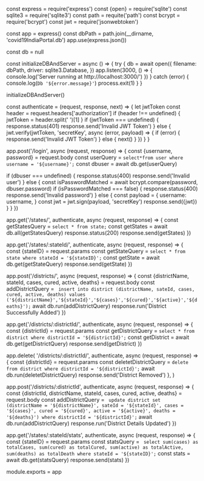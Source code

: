 const express = require('express')
const {open} = require('sqlite')
const sqlite3 = require('sqlite3')
const path = requite('path')
const bcrypt = require('bcrypt')
const jwt = require('jsonwebtoken')

const app = express()
const dbPath = path.join(__dirname, 'covid19IndiaPortal.db')
app.use(express.json())

const db = null

const initializeDBAndServer = async () => {
  try {
    db = await open({
      filename: dbPath,
      driver: sqlite3.Database,
    })
    app.listen(3000, () => {
      console.log('Server running at http://localhost:3000/')
    })
  } catch (error) {
    console.log(`Db '${error.message}'`)
    process.exit(1)
  }
}

initializeDBAndServer()

const authenticate = (request, response, next) => {
  let jwtToken
  const header = request.headers['authorization']
  if (header !== undefined) {
    jwtToken = header.split(' ')[1]
  }
  if (jwtToken === undefined) {
    response.status(401)
    response.send('Invalid JWT Token')
  } else {
    jwt.verify(jwtToken, 'secretKey', async (error, payload) => {
      if (error) {
        response.send('Invalid JWT Token')
      } else {
        next()
      }
    })
  }
}

app.post('/login', async (request, response) => {
  const {username, password} = request.body
  const userQuery = `select*from user where username = '${username}';`
  const dbuser = await db.get(userQuery)

  if (dbuser === undefined) {
    response.status(400)
    response.send('Invalid user')
  } else {
    const isPasswordMatched = await bcrypt.compare(password, dbuser.password)
    if (isPasswordMatched === false) {
      response.status(400)
      response.send('Invalid password')
    } else {
      const payload = {
        username: username,
      }
      const jwt = jwt.sign(payload, 'secretKey')
      response.send({jwt})
    }
  }
})

app.get('/states/', authenticate, async (request, response) => {
  const getStatesQuery = `select * from state;`
  const getStates = await db.all(getStatesQuery)
  response.status(200)
  response.send(getStates)
})

app.get('/states/:stateId/', authenticate, async (request, response) => {
  const {stateID} = request.params
  const getStateQuery = `select * from state where stateId = '${stateID}';`
  const getState = await db.get(getStateQuery)
  response.send(getState)
})

app.post('/districts/', async (request, response) => {
  const {districtName, stateId, cases, cured, active, deaths} = request.body
  const addDistrictQuery = `
  insert into district (districtName, sateId, cases, cured, active, deaths)
  values ('${districtName}','${stateId}','${cases}','${cured}','${active}','${deaths}');`
  await db.run(addDistrictQuery)
  response.run('District Successfully Added')
})

app.get('/districts/:districtId/', authenticate, async (request, response) => {
  const {districtId} = request.params
  const getDistrictQuery = `select * from district where districtId = '${districtId}';`
  const getDistrict = await db.get(getDistrictQuery)
  response.send(getDistrict)
})

app.delete(
  '/districts/:districtId/',
  authenticate,
  async (request, response) => {
    const {districtId} = request.params
    const deletetDistrictQuery = `delete from district where districtId = '${districtId}';`
    await db.run(deletetDistrictQuery)
    response.send('District Removed')
  },
)

app.post('/districts/:districtId', authenticate, async (request, response) => {
  const {districtId, districtName, stateId, cases, cured, active, deaths} =
    request.body
  const addDistrictQuery = `
  update district set (districtName = '${districtName}',
   sateId = '${stateId}',
   cases = '${cases}',
   cured = '${cured}',
   active = '${active}',
   deaths = '${deaths}')
   where districtId = '${districtId}';`
  await db.run(addDistrictQuery)
  response.run('District Details Updated')
})

app.get('/states/:stateId/stats', authenticate, async (request, response) => {
  const {stateID} = request.params
  const statsQuery = `
  select sum(cases) as totalCases,
    sum(cured) as totalCured,
    sum(active) as totalActive,
    sum(deaths) as totalDeath
  where stateId = '${stateID}';`
  const stats = await db.get(statsQuery)
  response.send(stats)
})

module.exports = app
